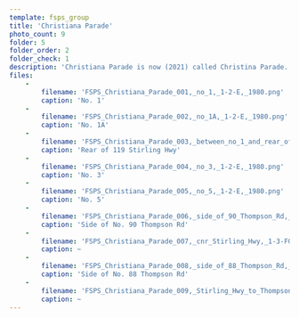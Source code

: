 ```yaml
---
template: fsps_group
title: 'Christiana Parade'
photo_count: 9
folder: 5
folder_order: 2
folder_check: 1
description: 'Christiana Parade is now (2021) called Christina Parade.'
files:
    -
        filename: 'FSPS_Christiana_Parade_001,_no_1,_1-2-E,_1980.png'
        caption: 'No. 1'
    -
        filename: 'FSPS_Christiana_Parade_002,_no_1A,_1-2-E,_1980.png'
        caption: 'No. 1A'
    -
        filename: 'FSPS_Christiana_Parade_003,_between_no_1_and_rear_of_119_Stirling_Hwy,_1-2-E,_1980.png'
        caption: 'Rear of 119 Stirling Hwy'
    -
        filename: 'FSPS_Christiana_Parade_004,_no_3,_1-2-E,_1980.png'
        caption: 'No. 3'
    -
        filename: 'FSPS_Christiana_Parade_005,_no_5,_1-2-E,_1980.png'
        caption: 'No. 5'
    -
        filename: 'FSPS_Christiana_Parade_006,_side_of_90_Thompson_Rd,_1-2-E,_1980.png'
        caption: 'Side of No. 90 Thompson Rd'
    -
        filename: 'FSPS_Christiana_Parade_007,_cnr_Stirling_Hwy,_1-3-FGH,_1980.png'
        caption: ~
    -
        filename: 'FSPS_Christiana_Parade_008,_side_of_88_Thompson_Rd,_1-3-FGH,_1980.png'
        caption: 'Side of No. 88 Thompson Rd'
    -
        filename: 'FSPS_Christiana_Parade_009,_Stirling_Hwy_to_Thompson_Rd,_1-3-FGH,_1980.png'
        caption: ~
---
```

